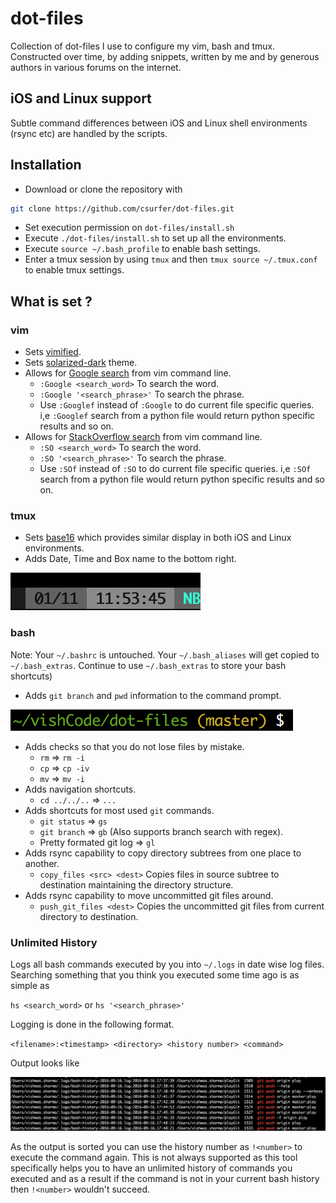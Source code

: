 # dot-files
Collection of dot-files I use to configure my vim, bash and tmux. Constructed over time, by adding snippets, written by me and by generous authors in various forums on the internet.

## iOS and Linux support
Subtle command differences between iOS and Linux shell environments (rsync etc) are handled by the scripts.

## Installation
- Download or clone the repository with
``` bash
git clone https://github.com/csurfer/dot-files.git
```
- Set execution permission on `dot-files/install.sh`
- Execute `./dot-files/install.sh` to set up all the environments.
- Execute `source ~/.bash_profile` to enable bash settings.
- Enter a tmux session by using `tmux` and then `tmux source ~/.tmux.conf` to enable tmux settings.

## What is set ?

### vim
- Sets [vimified](https://github.com/zaiste/vimified).
- Sets [solarized-dark](https://github.com/altercation/vim-colors-solarized) theme.
- Allows for [Google search](https://github.com/szw/vim-g) from vim command line.
  - `:Google <search_word>` To search the word.
  - `:Google '<search_phrase>'` To search the phrase.
  - Use `:Googlef` instead of `:Google` to do current file specific queries. i,e `:Googlef` search from a python file would return python specific results and so on.
- Allows for [StackOverflow search](https://github.com/hienvd/vim-stackoverflow) from vim command line.
  - `:SO <search_word>` To search the word.
  - `:SO '<search_phrase>'` To search the phrase.
  - Use `:SOf` instead of `:SO` to do current file specific queries. i,e `:SOf` search from a python file would return python specific results and so on.

### tmux
- Sets [base16](https://github.com/chriskempson/base16) which provides similar display in both iOS and Linux environments.
- Adds Date, Time and Box name to the bottom right.

![tmux-bottom-right](readme-res/tmux-br.png)

### bash
Note: Your `~/.bashrc` is untouched. Your `~/.bash_aliases` will get copied to `~/.bash_extras`. Continue to use `~/.bash_extras` to store your bash shortcuts)
- Adds `git branch` and `pwd` information to the command prompt.

![prompt-branch](readme-res/prompt-branch.png)

- Adds checks so that you do not lose files by mistake.
  - `rm` => `rm -i`
  - `cp` => `cp -iv`
  - `mv` => `mv -i`
- Adds navigation shortcuts.
  - `cd ../../..` =>  `...`
- Adds shortcuts for most used `git` commands.
  - `git status` => `gs`
  - `git branch` => `gb` (Also supports branch search with regex).
  - Pretty formated git log => `gl`
- Adds rsync capability to copy directory subtrees from one place to another.
  - `copy_files <src> <dest>` Copies files in source subtree to destination maintaining the directory structure.
- Adds rsync capability to move uncommitted git files around.
  - `push_git_files <dest>` Copies the uncommitted git files from current directory to destination.

### Unlimited History
Logs all bash commands executed by you into `~/.logs` in date wise log files. Searching something that you think you executed some time ago is as simple as

`hs <search_word>` or `hs '<search_phrase>'`

Logging is done in the following format.

`<filename>:<timestamp> <directory> <history number> <command>`

Output looks like

![hs-out](readme-res/hs-out.png)

As the output is sorted you can use the history number as `!<number>` to execute the command again. This is not always supported as this tool specifically helps you to have an unlimited history of commands you executed and as a result if the command is not in your current bash history then `!<number>` wouldn't succeed.

